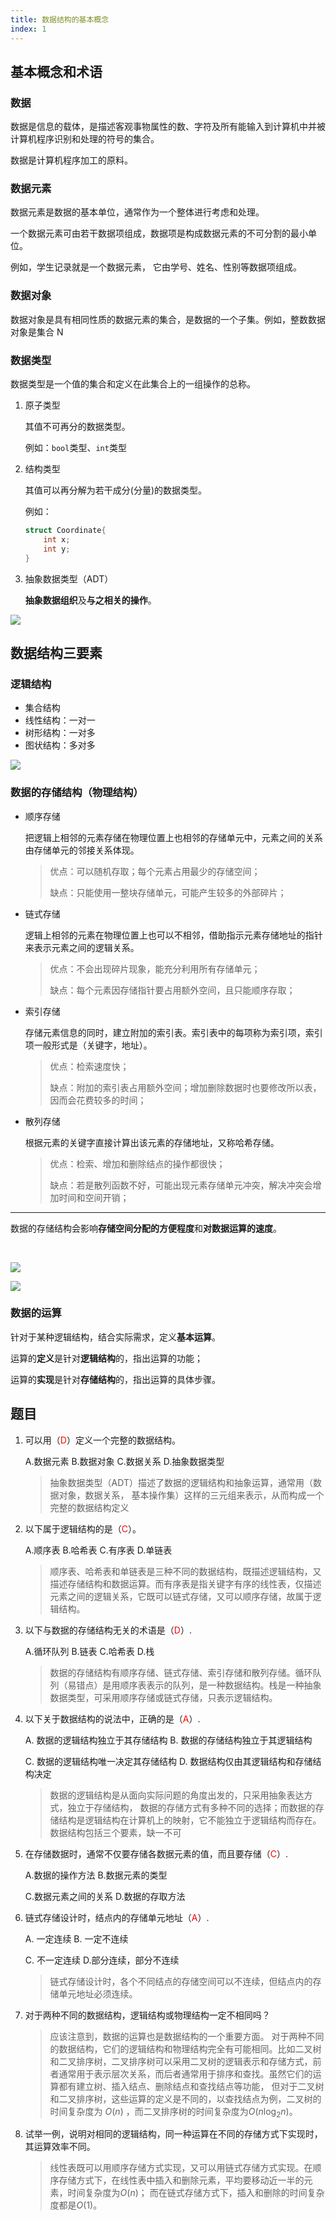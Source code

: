 ```yaml
---
title: 数据结构的基本概念
index: 1
---
```


## 基本概念和术语

### 数据

数据是信息的载体，是描述客观事物属性的数、字符及所有能输入到计算机中并被计算机程序识别和处理的符号的集合。

数据是计算机程序加工的原料。

### 数据元素

数据元素是数据的基本单位，通常作为一个整体进行考虑和处理。

一个数据元素可由若干数据项组成，数据项是构成数据元素的不可分割的最小单位。

例如，学生记录就是一个数据元素， 它由学号、姓名、性别等数据项组成。

### 数据对象

数据对象是具有相同性质的数据元素的集合，是数据的一个子集。例如，整数数据对象是集合 N

### 数据类型

数据类型是一个值的集合和定义在此集合上的一组操作的总称。

1. 原子类型

   其值不可再分的数据类型。

   例如：`bool`类型、`int`类型

2. 结构类型

   其值可以再分解为若干成分(分量)的数据类型。

   例如：

   ```cpp
   struct Coordinate{
       int x;
       int y;
   }
   ```

3. 抽象数据类型（ADT）

   **抽象数据组织**及**与之相关的操作**。

![](/img/计算机/数据结构和算法/1.png)

## 数据结构三要素

### 逻辑结构

- 集合结构
- 线性结构：一对一
- 树形结构：一对多
- 图状结构：多对多

![](https://www.hello-algo.com/chapter_data_structure/classification_of_data_structure.assets/classification_logic_structure.png)

### 数据的存储结构（物理结构）

- 顺序存储

  把逻辑上相邻的元素存储在物理位置上也相邻的存储单元中，元素之间的关系由存储单元的邻接关系体现。

  > 优点：可以随机存取；每个元素占用最少的存储空间；
  >
  > 缺点：只能使用一整块存储单元，可能产生较多的外部碎片；

- 链式存储

  逻辑上相邻的元素在物理位置上也可以不相邻，借助指示元素存储地址的指针来表示元素之间的逻辑关系。

  > 优点：不会出现碎片现象，能充分利用所有存储单元；
  >
  > 缺点：每个元素因存储指针要占用额外空间，且只能顺序存取；

- 索引存储

  存储元素信息的同时，建立附加的索引表。索引表中的每项称为索引项，索引项一般形式是（关键字，地址）。
  > 优点：检索速度快；
  >
  > 缺点：附加的索引表占用额外空间；增加删除数据时也要修改所以表，因而会花费较多的时间；

- 散列存储

  根据元素的关键字直接计算出该元素的存储地址，又称哈希存储。

  > 优点：检索、增加和删除结点的操作都很快；
  >
  > 缺点：若是散列函数不好，可能出现元素存储单元冲突，解决冲突会增加时间和空间开销；

---

数据的存储结构会影响**存储空间分配的方便程度**和**对数据运算的速度**。

<br/>

![](https://www.hello-algo.com/chapter_data_structure/classification_of_data_structure.assets/computer_memory_location.png)

![](https://www.hello-algo.com/chapter_data_structure/classification_of_data_structure.assets/classification_phisical_structure.png)

### 数据的运算

针对于某种逻辑结构，结合实际需求，定义**基本运算**。

运算的**定义**是针对**逻辑结构**的，指出运算的功能；

运算的**实现**是针对**存储结构**的，指出运算的具体步骤。

## 题目

1.  可以用（<span style="color:red;">D</span>）定义一个完整的数据结构。

    A.数据元素 B.数据对象 C.数据关系 D.抽象数据类型

    > 抽象数据类型（ADT）描述了数据的逻辑结构和抽象运算，通常用（数据对象，数据关系， 基本操作集）这样的三元组来表示，从而构成一个完整的数据结构定义

2.  以下属于逻辑结构的是（<span style="color:red;">C</span>）。

    A.顺序表 B.哈希表 C.有序表 D.单链表

    > 顺序表、哈希表和单链表是三种不同的数据结构，既描述逻辑结构，又描述存储结构和数据运算。而有序表是指关键字有序的线性表，仅描述元素之间的逻辑关系，它既可以链式存储，又可以顺序存储，故属于逻辑结构。

3.  以下与数据的存储结构无关的术语是（<span style="color:red;">D</span>）.

    A.循环队列 B.链表 C.哈希表 D.栈

    > 数据的存储结构有顺序存储、链式存储、索引存储和散列存储。循环队列（易错点）是用顺序表表示的队列，是一种数据结构。栈是一种抽象数据类型，可采用顺序存储或链式存储，只表示逻辑结构。

4.  以下关于数据结构的说法中，正确的是（<span style="color:red;">A</span>）.

    A. 数据的逻辑结构独立于其存储结构 B. 数据的存储结构独立于其逻辑结构

    C. 数据的逻辑结构唯一决定其存储结构 D. 数据结构仅由其逻辑结构和存储结构决定

    > 数据的逻辑结构是从面向实际问题的角度出发的，只采用抽象表达方式，独立于存储结构， 数据的存储方式有多种不同的选择；而数据的存储结构是逻辑结构在计算机上的映射，它不能独立于逻辑结构而存在。数据结构包括三个要素，缺一不可

5.  在存储数据时，通常不仅要存储各数据元素的值，而且要存储（<span style="color:red;">C</span>）.

    A.数据的操作方法 B.数据元素的类型

    C.数据元素之间的关系 D.数据的存取方法

6.  链式存储设计时，结点内的存储单元地址（<span style="color:red;">A</span>）.

    A. 一定连续 B. 一定不连续

    C. 不一定连续 D.部分连续，部分不连续

    > 链式存储设计时，各个不同结点的存储空间可以不连续，但结点内的存储单元地址必须连续。

7.  对于两种不同的数据结构，逻辑结构或物理结构一定不相同吗？

    > 应该注意到，数据的运算也是数据结构的一个重要方面。 对于两种不同的数据结构，它们的逻辑结构和物理结构完全有可能相同。比如二叉树和二叉排序树，二叉排序树可以采用二叉树的逻辑表示和存储方式，前者通常用于表示层次关系，而后者通常用于排序和查找。虽然它们的运算都有建立树、插入结点、删除结点和查找结点等功能， 但对于二叉树和二叉排序树，这些运算的定义是不同的，以查找结点为例，二叉树的时间复杂度为 $O(n)$ ，而二叉排序树的时间复杂度为$O(n\log_2{n})$。

8.  试举一例，说明对相同的逻辑结构，同一种运算在不同的存储方式下实现时，其运算效率不同。

    > 线性表既可以用顺序存储方式实现，又可以用链式存储方式实现。在顺序存储方式下，在线性表中插入和删除元素，平均要移动近一半的元素，时间复杂度为$O(n)$；
    > 而在链式存储方式下，插入和删除的时间复杂度都是$O(1)$。
